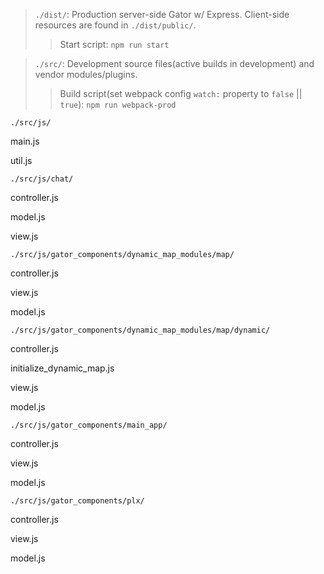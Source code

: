 

>`./dist/`:  Production server-side Gator w/ Express. Client-side resources are found in `./dist/public/`.
 >> Start script: `npm run start` 

>`./src/`: Development source files(active builds in development) and vendor modules/plugins. 
 >> Build script(set webpack config `watch:` property to `false` || `true`): `npm run webpack-prod` 


`./src/js/`

main.js 
 
util.js

`./src/js/chat/`

controller.js

model.js

view.js


`./src/js/gator_components/dynamic_map_modules/map/`

controller.js

view.js

model.js


`./src/js/gator_components/dynamic_map_modules/map/dynamic/`

controller.js

initialize_dynamic_map.js

view.js

model.js


`./src/js/gator_components/main_app/`

controller.js

view.js

model.js


`./src/js/gator_components/plx/`

controller.js

view.js

model.js
